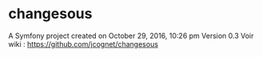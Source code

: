changesous
==========

A Symfony project created on October 29, 2016, 10:26 pm
Version 0.3
Voir wiki : https://github.com/jcognet/changesous
